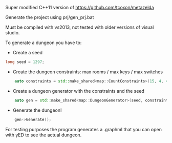 Super modified C++11 version of https://github.com/tcoxon/metazelda

Generate the project using prj/gen_prj.bat

Must be compiled with vs2013, not tested with older versions of visual studio.

To generate a dungeon you have to:

- Create a seed
```c++
long seed = 1297;
```

- Create the dungeon constraints: max rooms / max keys / max switches
```c++
	auto constraints = std::make_shared<map::CountConstraints>(15, 4, 4);
```

- Create a dungeon generator with the constraints and the seed
```c++
	auto gen = std::make_shared<map::DungeonGenerator>(seed, constraints);
```

- Generate the dungeon!
```c++
	gen->Generate();
```

For testing purposes the program generates a .graphml that you can open with yED to see the actual dungeon.
